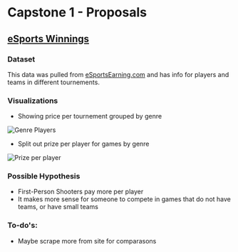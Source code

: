 # Capstone 1 - Proposals

## [eSports Winnings](https://www.kaggle.com/jackdaoud/esports-earnings-for-players-teams-by-game)

### Dataset

This data was pulled from [eSportsEarning.com](https://www.esportsearnings.com/) and has info for players and teams in different tournements.

### Visualizations

* Showing price per tournement grouped by genre

![Genre Players](data/barh_players_prize_per_genere.png)

* Split out prize per player for games by genre

![Prize per player](data/avg_prize_per_team_by_genre.png)


### Possible Hypothesis

* First-Person Shooters pay more per player
* It makes more sense for someone to compete in games that do not have teams, or have small teams

### To-do's:

* Maybe scrape more from site for comparasons

